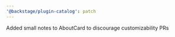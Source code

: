 ```yaml
---
'@backstage/plugin-catalog': patch
---
```


Added small notes to AboutCard to discourage customizability PRs
